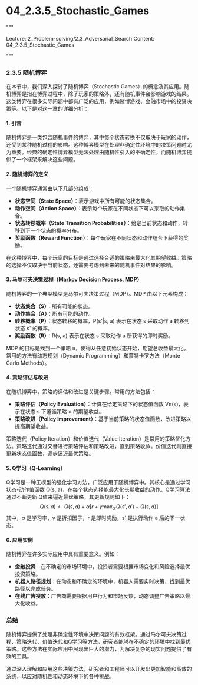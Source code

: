 # 04_2.3.5_Stochastic_Games

"""

Lecture: 2_Problem-solving/2.3_Adversarial_Search
Content: 04_2.3.5_Stochastic_Games

"""

### 2.3.5 随机博弈

在本节中，我们深入探讨了随机博弈（Stochastic Games）的概念及其应用。随机博弈是指在博弈过程中，除了玩家的策略外，还有随机事件会影响游戏的结果。这类博弈在很多实际问题中都有广泛的应用，例如赌博游戏、金融市场中的投资决策等。以下是对这一章的详细分析：

#### 1. 引言

随机博弈是一类包含随机事件的博弈，其中每个状态转换不仅取决于玩家的动作，还受到某种随机过程的影响。这种博弈模型在处理非确定性环境中的决策问题时尤为重要。经典的确定性博弈模型无法处理由随机性引入的不确定性，而随机博弈提供了一个框架来解决这些问题。

#### 2. 随机博弈的定义

一个随机博弈通常由以下几部分组成：
- **状态空间（State Space）**：表示游戏中所有可能的状态集合。
- **动作空间（Action Space）**：表示每个玩家在不同状态下可以采取的动作集合。
- **状态转移概率（State Transition Probabilities）**：给定当前状态和动作，转移到下一个状态的概率分布。
- **奖励函数（Reward Function）**：每个玩家在不同状态和动作组合下获得的奖励。

在这种博弈中，每个玩家的目标是通过选择合适的策略来最大化其期望收益。策略的选择不仅取决于当前状态，还需要考虑到未来的随机事件对结果的影响。

#### 3. 马尔可夫决策过程（Markov Decision Process, MDP）

随机博弈的一个典型模型是马尔可夫决策过程（MDP）。MDP 由以下元素构成：
- **状态集合（S）**：所有可能的状态。
- **动作集合（A）**：所有可能的动作。
- **转移概率（P）**：状态转移的概率，P(s'|s, a) 表示在状态 s 采取动作 a 转移到状态 s' 的概率。
- **奖励函数（R）**：R(s, a) 表示在状态 s 采取动作 a 所获得的即时奖励。

MDP 的目标是找到一个策略 π，使得从任意初始状态开始，期望总收益最大化。常用的方法有动态规划（Dynamic Programming）和蒙特卡罗方法（Monte Carlo Methods）。

#### 4. 策略评估与改进

在随机博弈中，策略的评估和改进是关键步骤。常用的方法包括：
- **策略评估（Policy Evaluation）**：计算在给定策略下的状态值函数 Vπ(s)，表示在状态 s 下遵循策略 π 的期望收益。
- **策略改进（Policy Improvement）**：基于当前策略的状态值函数，改进策略以提高期望收益。

策略迭代（Policy Iteration）和价值迭代（Value Iteration）是常用的策略优化方法。策略迭代通过交替进行策略评估和策略改进，直到策略收敛。价值迭代则直接更新状态值函数，逐步逼近最优策略。

#### 5. Q学习（Q-Learning）

Q学习是一种无模型的强化学习方法，广泛应用于随机博弈中。其核心是通过学习状态-动作值函数 Q(s, a)，在每个状态选择能最大化长期收益的动作。Q学习算法通过不断更新 Q值来逼近最优策略，其更新规则如下：
$$ Q(s, a) \leftarrow Q(s, a) + \alpha [r + \gamma \max_{a'} Q(s', a') - Q(s, a)] $$
其中，α 是学习率，γ 是折扣因子，r 是即时奖励，s' 是执行动作 a 后的下一状态。

#### 6. 应用实例

随机博弈在许多实际应用中具有重要意义。例如：
- **金融投资**：在不确定的市场环境中，投资者需要根据市场变化和风险选择最优投资策略。
- **机器人路径规划**：在动态和不确定的环境中，机器人需要实时决策，找到最优路径以完成任务。
- **在线广告投放**：广告商需要根据用户行为和市场反馈，动态调整广告策略以最大化收益。

### 总结

随机博弈提供了处理非确定性环境中决策问题的有效框架。通过马尔可夫决策过程、策略迭代、价值迭代和Q学习等方法，研究者能够在不确定的环境中找到最优策略。这些方法在实际应用中展现出巨大的潜力，为解决复杂的现实问题提供了有效的工具。

通过深入理解和应用这些决策方法，研究者和工程师可以开发出更加智能和高效的系统，以应对随机性和动态环境下的各种挑战。